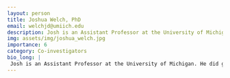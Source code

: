 ```yaml
---
layout: person
title: Joshua Welch, PhD
email: welchjd@umiich.edu
description: Josh is an Assistant Professor at the University of Michigan. He did graduate training at the University of North Carolina and postdoctoral research at the Broad Institute. A computer scientist by  ...
img: assets/img/joshua_welch.jpg
importance: 6
category: Co-investigators
bio_long: |
 Josh is an Assistant Professor at the University of Michigan. He did graduate training at the University of North Carolina and postdoctoral research at the Broad Institute. A computer scientist by training, he develops and applies computational approaches for integration and modeling of single-cell data from the brain.
---
```

